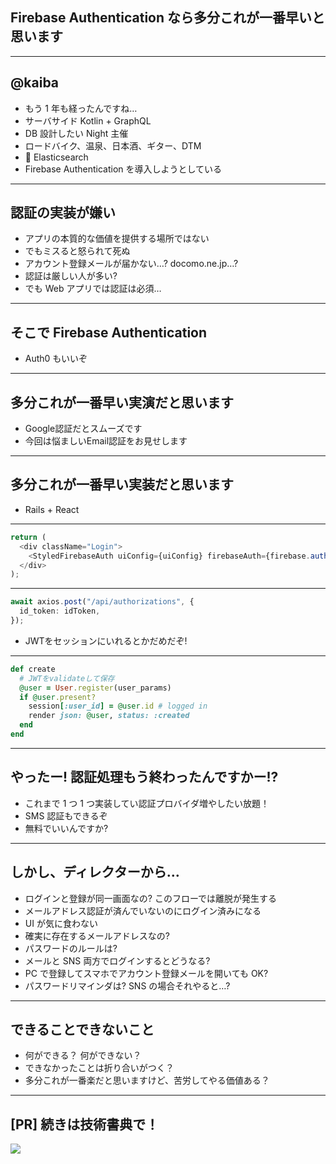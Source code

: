 ## Firebase Authentication なら多分これが一番早いと思います

---

## @kaiba

- もう 1 年も経ったんですね…
- サーバサイド Kotlin + GraphQL
- DB 設計したい Night 主催
- ロードバイク、温泉、日本酒、ギター、DTM
- 💜 Elasticsearch
- Firebase Authentication を導入しようとしている

---

## 認証の実装が嫌い

- アプリの本質的な価値を提供する場所ではない
- でもミスると怒られて死ぬ
- アカウント登録メールが届かない…? docomo.ne.jp…?
- 認証は厳しい人が多い?
- でも Web アプリでは認証は必須…

---

## そこで Firebase Authentication

- Auth0 もいいぞ

---

## 多分これが一番早い実演だと思います

- Google認証だとスムーズです
- 今回は悩ましいEmail認証をお見せします

---

## 多分これが一番早い実装だと思います

- Rails + React

---

```typescript
return (
  <div className="Login">
    <StyledFirebaseAuth uiConfig={uiConfig} firebaseAuth={firebase.auth()} />
  </div>
);
```

---

```typescript
await axios.post("/api/authorizations", {
  id_token: idToken,
});
```

- JWTをセッションにいれるとかだめだぞ!

---

```ruby
def create
  # JWTをvalidateして保存
  @user = User.register(user_params)
  if @user.present?
    session[:user_id] = @user.id # logged in
    render json: @user, status: :created
  end
end
```

---

## やったー! 認証処理もう終わったんですかー!?

- これまで 1 つ 1 つ実装してい認証プロバイダ増やしたい放題！
- SMS 認証もできるぞ
- 無料でいいんですか?

---

## しかし、ディレクターから…

- ログインと登録が同一画面なの? このフローでは離脱が発生する
- メールアドレス認証が済んでいないのにログイン済みになる
- UI が気に食わない
- 確実に存在するメールアドレスなの?
- パスワードのルールは?
- メールと SNS 両方でログインするとどうなる?
- PC で登録してスマホでアカウント登録メールを開いても OK?
- パスワードリマインダは? SNS の場合それやると…?

---

## できることできないこと

- 何ができる？ 何ができない？
- できなかったことは折り合いがつく？
- 多分これが一番楽だと思いますけど、苦労してやる価値ある？

---

## [PR] 続きは技術書典で！

![](https://techbookfest.org/assets/tbf11/images/top.jpg)
